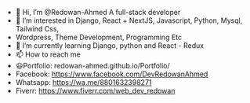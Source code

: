 - 👋 Hi, I’m @Redowan-Ahmed A full-stack developer 
- 👀 I’m interested in Django, React + NextJS, Javascript, Python, Mysql, Tailwind Css, 
- Wordpress, Theme Development, Programming Etc
- 🌱 I’m currently learning Django, python and React - Redux 
- 📫 How to reach me 
- 😃Portfolio: redowan-ahmed.github.io/Portfolio/
- Facebook: https://www.facebook.com/DevRedowanAhmed
- Whatsapp: https://wa.me/8801632398271
- Fiverr: https://www.fiverr.com/web_dev_redowan
